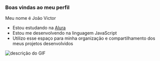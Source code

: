 ### Boas vindas ao meu perfil 
Meu nome é João Victor
- Estou estudando na [Alura](https://www.alura.com.br)
- Estou me desenvolvendo na linguagem JavaScript
- Utilizo esse espaço para minha organização e 
compartilhamento dos meus projetos desenvolvidos

![descrição do GIF](https://media.tenor.com/pvFJwncehzIAAAAM/hello-there-private-from-penguins-of-madagascar.gif)
